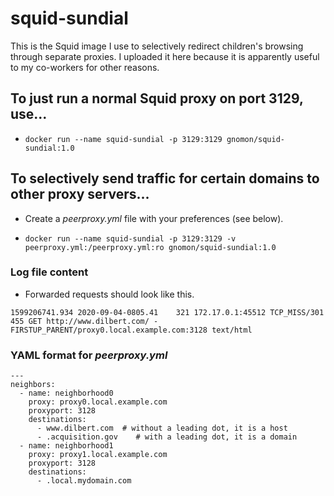 # squid-sundial

This is the Squid image I use to selectively redirect children's browsing through separate proxies.  I uploaded it here because it is apparently useful to my co-workers for other reasons.

## To just run a normal Squid proxy on port 3129, use...

* `docker run --name squid-sundial -p 3129:3129 gnomon/squid-sundial:1.0`

## To selectively send traffic for certain domains to other proxy servers...

* Create a *peerproxy.yml* file with your preferences (see below).

* `docker run --name squid-sundial -p 3129:3129 -v peerproxy.yml:/peerproxy.yml:ro gnomon/squid-sundial:1.0`

### Log file content

* Forwarded requests should look like this.

```1599206741.934 2020-09-04-0805.41    321 172.17.0.1:45512 TCP_MISS/301 455 GET http://www.dilbert.com/ - FIRSTUP_PARENT/proxy0.local.example.com:3128 text/html```

### YAML format for *peerproxy.yml*

```
---
neighbors:
  - name: neighborhood0
    proxy: proxy0.local.example.com
    proxyport: 3128
    destinations:
      - www.dilbert.com  # without a leading dot, it is a host
      - .acquisition.gov    # with a leading dot, it is a domain
  - name: neighborhood1
    proxy: proxy1.local.example.com
    proxyport: 3128
    destinations:
      - .local.mydomain.com
```

